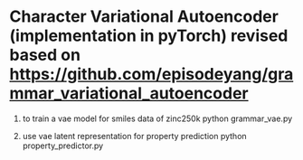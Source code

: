 # Character Variational Autoencoder (implementation in pyTorch) revised based on  https://github.com/episodeyang/grammar_variational_autoencoder

1. to train a vae model for smiles data of zinc250k 
python grammar_vae.py

2. use vae latent representation for property prediction
python property_predictor.py
